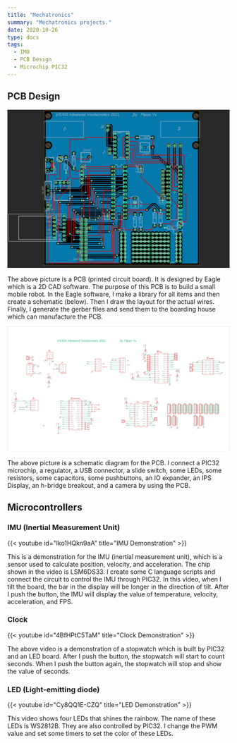 ```yaml
---
title: "Mechatronics"
summary: "Mechatronics projects."
date: 2020-10-26
type: docs
tags:
  - IMU
  - PCB Design
  - Microchip PIC32
---
```


## PCB Design
![Mechatro](PCB.png "The PCB (printed circuit board)")

The above picture is a PCB (printed circuit board). It is designed by Eagle which is a 2D CAD software. The purpose of this PCB is to build a small mobile robot. In the Eagle software, I make a library for all items and then create a schematic (below). Then I draw the layout for the actual wires. Finally, I generate the gerber files and send them to the boarding house which can manufacture the PCB.

![Mechatro](schematic.png "The schematic of the PCB (printed circuit board)")

The above picture is a schematic diagram for the PCB. I connect a PIC32 microchip, a regulator, a USB connector, a slide switch, some LEDs, some resistors, some capacitors, some pushbuttons, an IO expander, an IPS Display, an h-bridge breakout, and a camera by using the PCB.

## Microcontrollers

### IMU (Inertial Measurement Unit)

{{< youtube id="lko1HQkn9aA" title="IMU Demonstration" >}}

This is a demonstration for the IMU (inertial measurement unit), which is a sensor used to calculate position, velocity, and acceleration. The chip shown in the video is LSM6DS33. I create some C language scripts and connect the circuit to control the IMU through PIC32. In this video, when I tilt the board, the bar in the display will be longer in the direction of tilt. After I push the button, the IMU will display the value of temperature, velocity, acceleration, and FPS.

### Clock 

{{< youtube id="4BfHPtC5TaM" title="Clock Demonstration" >}}

The above video is a demonstration of a stopwatch which is built by PIC32 and an LED board. After I push the button, the stopwatch will start to count seconds. When I push the button again, the stopwatch will stop and show the value of seconds.

### LED (Light-emitting diode)

{{< youtube id="Cy8QQ1E-CZQ" title="LED Demonstration" >}}

This video shows four LEDs that shines the rainbow. The name of these LEDs is WS2812B. They are also controlled by PIC32. I change the PWM value and set some timers to set the color of these LEDs.